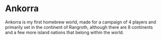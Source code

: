 # Ankorra
Ankorra is my first homebrew world, made for a campaign of 4 players and primarily set in the continent of Rangroth, although there are 8 continents and a few more island nations that belong within the world.
